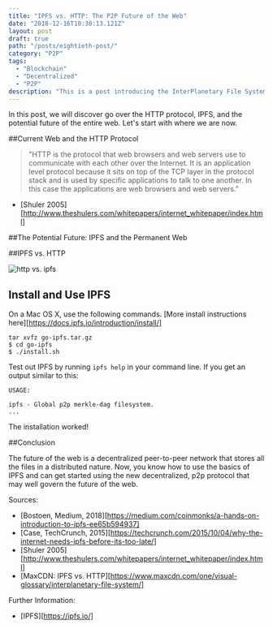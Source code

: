 ```yaml
---
title: "IPFS vs. HTTP: The P2P Future of the Web"
date: "2018-12-16T10:30:13.121Z"
layout: post
draft: true
path: "/posts/eightieth-post/"
category: "P2P"
tags:
  - "Blockchain"
  - "Decentralized"
  - "P2P"
description: "This is a post introducing the InterPlanetary File System and the potential future of the web as we know it."
---
```


In this post, we will discover go over the HTTP protocol, IPFS, and the potential future of the entire web. Let's start with where we are now. 

##Current Web and the HTTP Protocol

>"HTTP is the protocol that web browsers and web servers use to communicate with each other over the Internet. It is an application level protocol because it sits on top of the TCP layer in the protocol stack and is used by specific applications to talk to one another. In this case the applications are web browsers and web servers." 
- [Shuler 2005][http://www.theshulers.com/whitepapers/internet_whitepaper/index.html]

##The Potential Future: IPFS and the Permanent Web

##IPFS vs. HTTP

![http vs. ipfs](./httpvsipfs.jpeg)

## Install and Use IPFS

On a Mac OS X, use the following commands. [More install instructions here][https://docs.ipfs.io/introduction/install/]

```
tar xvfz go-ipfs.tar.gz
$ cd go-ipfs
$ ./install.sh
```

Test out IPFS by running `ipfs help` in your command line. If you get an output similar to this: 
```
USAGE: 

ipfs - Global p2p merkle-dag filesystem.
...
```

The installation worked! 

##Conclusion

The future of the web is a decentralized peer-to-peer network that stores all the files in a distributed nature. Now, you know how to use the basics of IPFS and can get started using the new decentralized, p2p protocol that may well govern the future of the web. 

Sources: 

- [Bostoen, Medium, 2018][https://medium.com/coinmonks/a-hands-on-introduction-to-ipfs-ee65b594937]
- [Case, TechCrunch, 2015][https://techcrunch.com/2015/10/04/why-the-internet-needs-ipfs-before-its-too-late/]
- [Shuler 2005][http://www.theshulers.com/whitepapers/internet_whitepaper/index.html]
- [MaxCDN: IPFS vs. HTTP][https://www.maxcdn.com/one/visual-glossary/interplanetary-file-system/]

Further Information: 
- [IPFS][https://ipfs.io/]

